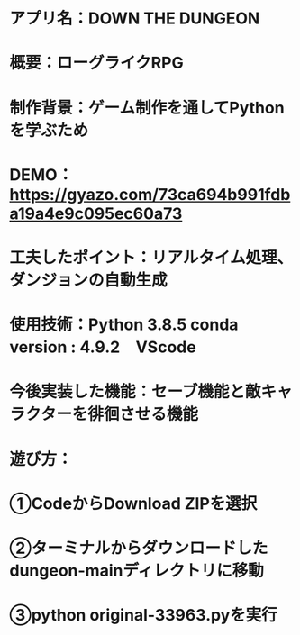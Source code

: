 # アプリ名：DOWN THE DUNGEON
# 概要：ローグライクRPG
# 制作背景：ゲーム制作を通してPythonを学ぶため
# DEMO：https://gyazo.com/73ca694b991fdba19a4e9c095ec60a73
# 工夫したポイント：リアルタイム処理、ダンジョンの自動生成
# 使用技術：Python 3.8.5 conda version : 4.9.2　VScode
# 今後実装した機能：セーブ機能と敵キャラクターを徘徊させる機能
# 遊び方：
# ①CodeからDownload ZIPを選択
# ②ターミナルからダウンロードしたdungeon-mainディレクトリに移動
# ③python original-33963.pyを実行
